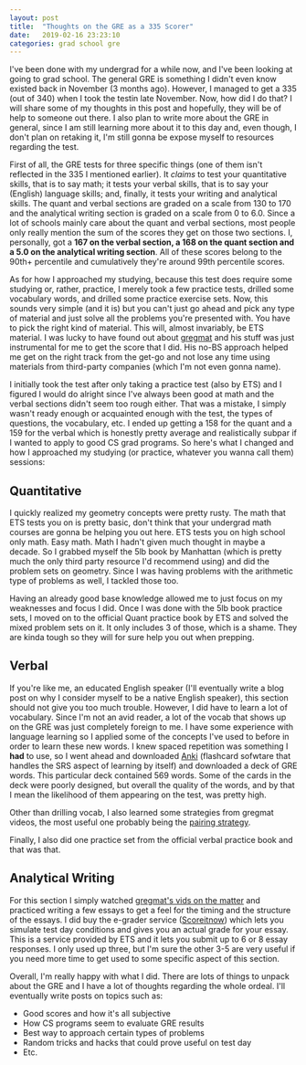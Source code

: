 ```yaml
---
layout: post
title:  "Thoughts on the GRE as a 335 Scorer"
date:   2019-02-16 23:23:10
categories: grad school gre
---
```


I've been done with my undergrad for a while now, and I've been looking at going
to grad school. The general GRE is something I didn't even know existed back
in November (3 months ago). However, I managed to get a 335 (out of 340) when I
took the testin late November. Now, how did I do that? I will share some of my
thoughts in this post and hopefully, they will be of help to someone out there.
I also plan to write more about the GRE in general, since I am still learning
more about it to this day and, even though, I don't plan on retaking it, I'm
still gonna be expose myself to resources regarding the test.

First of all, the GRE tests for three specific things (one of them isn't
reflected in the 335 I mentioned earlier). It _claims_ to test your quantitative
skills, that is to say math; it tests your verbal skills, that is to say your
(English) language skills; and, finally, it tests your writing and analytical
skills. The quant and verbal sections are graded on a scale from 130 to 170 and
the analytical writing section is graded on a scale from 0 to 6.0. Since a lot
of schools mainly care about the quant and verbal sections, most people only
really mention the sum of the scores they get on those two sections. I,
personally, got a **167 on the verbal section, a 168 on the quant section and a
5.0 on the analytical writing section**. All of these scores belong to the 90th+
percentile and cumulatively they're around 99th percentile scores.

As for how I approached my studying, because this test does require some
studying or, rather, practice, I merely took a few practice tests, drilled some
vocabulary words, and drilled some practice exercise sets. Now, this sounds very
simple (and it is) but you can't just go ahead and pick any type of material and
just solve all the problems you're presented with. You have to pick the right
kind of material. This will, almost invariably, be ETS material. I was lucky
to have found out about [gregmat](https://gregmat.com) and his stuff was just
instrumental for me to get the score that I did. His no-BS approach helped me
get on the right track from the get-go and not lose any time using materials
from third-party companies (which I'm not even gonna name).

I initially took the test after only taking a practice test (also by ETS) and 
I figured I would do alright since I've always been good at math and the verbal
sections didn't seem too rough either. That was a mistake, I simply wasn't ready
enough or acquainted enough with the test, the types of questions, the
vocabulary, etc. I ended up getting a 158 for the quant and a 159 for the verbal
which is honestly pretty average and realistically subpar if I wanted to apply
to good CS grad programs. So here's what I changed and how I approached my
studying (or practice, whatever you wanna call them) sessions:

## Quantitative

I quickly realized my geometry concepts were pretty rusty. The math that ETS
tests you on is pretty basic, don't think that your undergrad math courses are
gonna be helping you out here. ETS tests you on high school only math. Easy
math. Math I hadn't given much thought in maybe a decade. So I grabbed myself
the 5lb book by Manhattan (which is pretty much the only third party resource
I'd recommend using) and did the problem sets on geometry. Since I was having
problems with the arithmetic type of problems as well, I tackled those too.

Having an already good base knowledge allowed me to just focus on my weaknesses
and focus I did. Once I was done with the 5lb book practice sets, I moved on to
the official Quant practice book by ETS and solved the mixed problem sets on it.
It only includes 3 of those, which is a shame. They are kinda tough so they will
for sure help you out when prepping.

## Verbal

If you're like me, an educated English speaker (I'll eventually write a blog
post on why I consider myself to be a native English speaker), this section should not give you
too much trouble. However, I did have to learn a lot of vocabulary. Since I'm
not an avid reader, a lot of the vocab that shows up on the GRE was just
completely foreign to me. I have some experience with language learning so I
applied some of the concepts I've used to before in order to learn these new
words. I knew spaced repetition was something I **had** to use, so I went ahead
and downloaded [Anki](https://apps.ankiweb.net/) (flashcard sofwtare that
handles the SRS aspect of learning by itself) and downloaded a deck of GRE
words. This particular deck contained 569 words. Some of the cards in the deck
were poorly designed, but overall the quality of the words, and by that I mean
the likelihood of them appearing on the test, was pretty high.

Other than drilling vocab, I also learned some strategies from gregmat videos,
the most useful one probably being the [pairing
strategy](https://www.youtube.com/watch?v=szdk6IGF9hQ&t=633s).

Finally, I also did one practice set from the official verbal practice book and
that was that.


## Analytical Writing

For this section I simply watched [gregmat's vids on the
matter](https://www.youtube.com/watch?v=mhzlaHXHaK4&) and practiced
writing a few essays to get a feel for the timing and the structure of the
essays. I did buy the e-grader service
([Scoreitnow](https://dxrgroup.com/scoreitnow)) which lets you simulate test day
conditions and gives you an actual grade for your essay. This is a service
provided by ETS and it lets you submit up to 6 or 8 essay responses. I only used up
three, but I'm sure the other 3-5 are very useful if you need more time to get
used to some specific aspect of this section.

Overall, I'm really happy with what I did. There are lots of things to unpack
about the GRE and I have a lot of thoughts regarding the whole ordeal. I'll
eventually write posts on topics such as:

* Good scores and how it's all subjective
* How CS programs seem to evaluate GRE results
* Best way to approach certain types of problems
* Random tricks and hacks that could prove useful on test day
* Etc.

